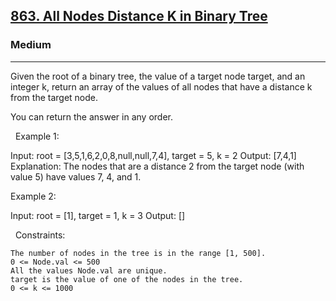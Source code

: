 <h2><a href="https://leetcode.com/problems/all-nodes-distance-k-in-binary-tree/">863. All Nodes Distance K in Binary Tree</a></h2><h3>Medium</h3><hr>Given the root of a binary tree, the value of a target node target, and an integer k, return an array of the values of all nodes that have a distance k from the target node.

You can return the answer in any order.

 
Example 1:

Input: root = [3,5,1,6,2,0,8,null,null,7,4], target = 5, k = 2
Output: [7,4,1]
Explanation: The nodes that are a distance 2 from the target node (with value 5) have values 7, 4, and 1.


Example 2:

Input: root = [1], target = 1, k = 3
Output: []


 
Constraints:


	The number of nodes in the tree is in the range [1, 500].
	0 <= Node.val <= 500
	All the values Node.val are unique.
	target is the value of one of the nodes in the tree.
	0 <= k <= 1000

